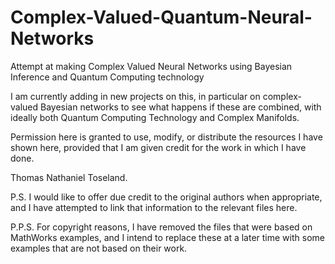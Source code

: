 # Complex-Valued-Quantum-Neural-Networks
Attempt at making Complex Valued Neural Networks using Bayesian Inference and Quantum Computing technology

I am currently adding in new projects on this, in particular on complex-valued Bayesian networks to see what happens if these are combined, with ideally
both Quantum Computing Technology and Complex Manifolds.

Permission here is granted to use, modify, or distribute the resources I have shown here, provided that I am given credit for the work in which I have done.

Thomas Nathaniel Toseland.

P.S. I would like to offer due credit to the original authors when appropriate, and I have attempted to link that information to the relevant files here.

P.P.S. For copyright reasons, I have removed the files that were based on MathWorks examples, and I intend to replace these at a later time with some examples that are not based on their work.

